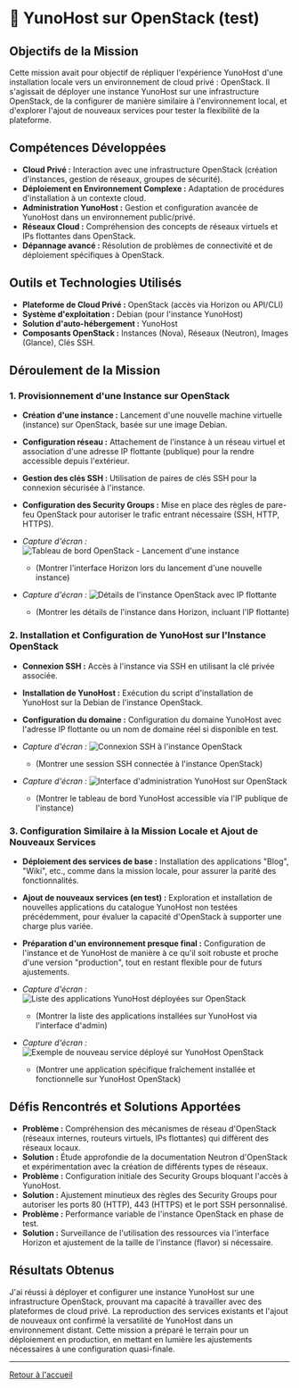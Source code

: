 # 🧪 YunoHost sur OpenStack (test)

## Objectifs de la Mission
Cette mission avait pour objectif de répliquer l'expérience YunoHost d'une installation locale vers un environnement de cloud privé : OpenStack. Il s'agissait de déployer une instance YunoHost sur une infrastructure OpenStack, de la configurer de manière similaire à l'environnement local, et d'explorer l'ajout de nouveaux services pour tester la flexibilité de la plateforme.

## Compétences Développées
* **Cloud Privé :** Interaction avec une infrastructure OpenStack (création d'instances, gestion de réseaux, groupes de sécurité).
* **Déploiement en Environnement Complexe :** Adaptation de procédures d'installation à un contexte cloud.
* **Administration YunoHost :** Gestion et configuration avancée de YunoHost dans un environnement public/privé.
* **Réseaux Cloud :** Compréhension des concepts de réseaux virtuels et IPs flottantes dans OpenStack.
* **Dépannage avancé :** Résolution de problèmes de connectivité et de déploiement spécifiques à OpenStack.

## Outils et Technologies Utilisés
* **Plateforme de Cloud Privé :** OpenStack (accès via Horizon ou API/CLI)
* **Système d'exploitation :** Debian (pour l'instance YunoHost)
* **Solution d'auto-hébergement :** YunoHost
* **Composants OpenStack :** Instances (Nova), Réseaux (Neutron), Images (Glance), Clés SSH.

## Déroulement de la Mission

### 1. Provisionnement d'une Instance sur OpenStack
* **Création d'une instance :** Lancement d'une nouvelle machine virtuelle (instance) sur OpenStack, basée sur une image Debian.
* **Configuration réseau :** Attachement de l'instance à un réseau virtuel et association d'une adresse IP flottante (publique) pour la rendre accessible depuis l'extérieur.
* **Gestion des clés SSH :** Utilisation de paires de clés SSH pour la connexion sécurisée à l'instance.
* **Configuration des Security Groups :** Mise en place des règles de pare-feu OpenStack pour autoriser le trafic entrant nécessaire (SSH, HTTP, HTTPS).

* *Capture d'écran :* ![Tableau de bord OpenStack - Lancement d'une instance](images/mission-6/openstack-launch-instance.png)
    * (Montrer l'interface Horizon lors du lancement d'une nouvelle instance)
* *Capture d'écran :* ![Détails de l'instance OpenStack avec IP flottante](images/mission-6/openstack-instance-ip.png)
    * (Montrer les détails de l'instance dans Horizon, incluant l'IP flottante)

### 2. Installation et Configuration de YunoHost sur l'Instance OpenStack
* **Connexion SSH :** Accès à l'instance via SSH en utilisant la clé privée associée.
* **Installation de YunoHost :** Exécution du script d'installation de YunoHost sur la Debian de l'instance OpenStack.
* **Configuration du domaine :** Configuration du domaine YunoHost avec l'adresse IP flottante ou un nom de domaine réel si disponible en test.

* *Capture d'écran :* ![Connexion SSH à l'instance OpenStack](images/mission-6/ssh-to-openstack-instance.png)
    * (Montrer une session SSH connectée à l'instance OpenStack)
* *Capture d'écran :* ![Interface d'administration YunoHost sur OpenStack](images/mission-6/yunohost-openstack-admin-interface.png)
    * (Montrer le tableau de bord YunoHost accessible via l'IP publique de l'instance)

### 3. Configuration Similaire à la Mission Locale et Ajout de Nouveaux Services
* **Déploiement des services de base :** Installation des applications "Blog", "Wiki", etc., comme dans la mission locale, pour assurer la parité des fonctionnalités.
* **Ajout de nouveaux services (en test) :** Exploration et installation de nouvelles applications du catalogue YunoHost non testées précédemment, pour évaluer la capacité d'OpenStack à supporter une charge plus variée.
* **Préparation d'un environnement presque final :** Configuration de l'instance et de YunoHost de manière à ce qu'il soit robuste et proche d'une version "production", tout en restant flexible pour de futurs ajustements.

* *Capture d'écran :* ![Liste des applications YunoHost déployées sur OpenStack](images/mission-6/yunohost-openstack-apps.png)
    * (Montrer la liste des applications installées sur YunoHost via l'interface d'admin)
* *Capture d'écran :* ![Exemple de nouveau service déployé sur YunoHost OpenStack](images/mission-6/yunohost-new-service-openstack.png)
    * (Montrer une application spécifique fraîchement installée et fonctionnelle sur YunoHost OpenStack)

## Défis Rencontrés et Solutions Apportées
* **Problème :** Compréhension des mécanismes de réseau d'OpenStack (réseaux internes, routeurs virtuels, IPs flottantes) qui diffèrent des réseaux locaux.
* **Solution :** Étude approfondie de la documentation Neutron d'OpenStack et expérimentation avec la création de différents types de réseaux.
* **Problème :** Configuration initiale des Security Groups bloquant l'accès à YunoHost.
* **Solution :** Ajustement minutieux des règles des Security Groups pour autoriser les ports 80 (HTTP), 443 (HTTPS) et le port SSH personnalisé.
* **Problème :** Performance variable de l'instance OpenStack en phase de test.
* **Solution :** Surveillance de l'utilisation des ressources via l'interface Horizon et ajustement de la taille de l'instance (flavor) si nécessaire.

## Résultats Obtenus
J'ai réussi à déployer et configurer une instance YunoHost sur une infrastructure OpenStack, prouvant ma capacité à travailler avec des plateformes de cloud privé. La reproduction des services existants et l'ajout de nouveaux ont confirmé la versatilité de YunoHost dans un environnement distant. Cette mission a préparé le terrain pour un déploiement en production, en mettant en lumière les ajustements nécessaires à une configuration quasi-finale.

---

[Retour à l'accueil](../README.md)
